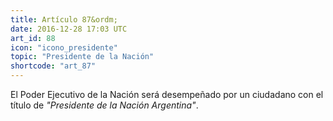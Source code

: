 ```yaml
---
title: Artículo 87&ordm;
date: 2016-12-28 17:03 UTC
art_id: 88
icon: "icono_presidente"
topic: "Presidente de la Nación"
shortcode: "art_87"
---
```

El Poder Ejecutivo de la Nación será desempeñado por un ciudadano con el título de _"Presidente de la Nación Argentina"_.
